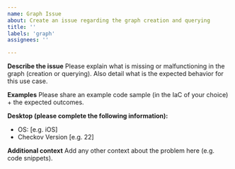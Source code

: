 ```yaml
---
name: Graph Issue
about: Create an issue regarding the graph creation and querying
title: ''
labels: 'graph'
assignees: ''

---
```


**Describe the issue**
Please explain what is missing or malfunctioning in the graph (creation or querying).
Also detail what is the expected behavior for this use case.

**Examples**
Please share an example code sample (in the IaC of your choice) + the expected outcomes.

**Desktop (please complete the following information):**
 - OS: [e.g. iOS]
 - Checkov Version [e.g. 22]

**Additional context**
Add any other context about the problem here (e.g. code snippets).
